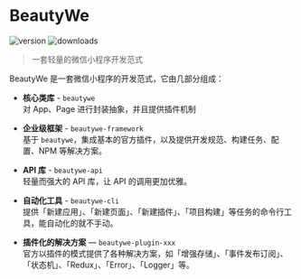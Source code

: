 # BeautyWe

![version](https://badgen.net/badge/cnpm/2.2.0/red)
![downloads](https://badgen.net/badge/downloads/13)

> 一套轻量的微信小程序开发范式

BeautyWe 是一套微信小程序的开发范式，它由几部分组成：

* **核心类库** - `beautywe`    
    对 App、Page 进行封装抽象，并且提供插件机制

* **企业级框架** - `beautywe-framework`    
    基于 `beautywe`，集成基本的官方插件，以及提供开发规范、构建任务、配置、NPM 等解决方案。

* **API 库** - `beautywe-api`    
    轻量而强大的 API 库，让 API 的调用更加优雅。

* **自动化工具** - `beautywe-cli`    
    提供「新建应用」、「新建页面」、「新建插件」、「项目构建」等任务的命令行工具，能自动化的就不手动。
    
* **插件化的解决方案** — `beautywe-plugin-xxx`    
    官方以插件的模式提供了各种解决方案，如「增强存储」、「事件发布订阅」、「状态机」、「Redux」、「Error」、「Logger」等。